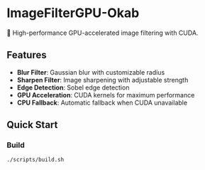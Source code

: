 # ImageFilterGPU-Okab

🚀 High-performance GPU-accelerated image filtering with CUDA.

## Features
- **Blur Filter**: Gaussian blur with customizable radius
- **Sharpen Filter**: Image sharpening with adjustable strength  
- **Edge Detection**: Sobel edge detection
- **GPU Acceleration**: CUDA kernels for maximum performance
- **CPU Fallback**: Automatic fallback when CUDA unavailable

## Quick Start

### Build
```bash
./scripts/build.sh